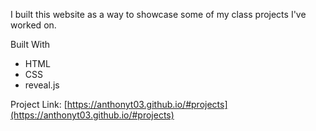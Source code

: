 I built this website as a way to showcase some of my class projects I've worked on.

Built With
- HTML
- CSS 
- reveal.js

Project Link: [https://anthonyt03.github.io/#projects](https://anthonyt03.github.io/#projects)
